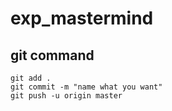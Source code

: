 # exp_mastermind

## git command
```
git add .
git commit -m "name what you want"
git push -u origin master
```
